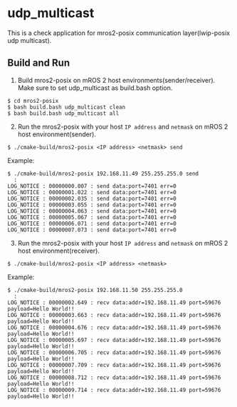 
# udp_multicast

This is a check application for mros2-posix communication layer(lwip-posix udp multicast).

## Build and Run

1. Build mros2-posix on mROS 2 host environments(sender/receiver). Make sure to set udp_multicast as build.bash option.

```
$ cd mros2-posix
$ bash build.bash udp_multicast clean
$ bash build.bash udp_multicast all
```

2. Run the mros2-posix with your host `IP address` and `netmask` on mROS 2 host environment(sender).

```
$ ./cmake-build/mros2-posix <IP address> <netmask> send
```

Example:

```
$ ./cmake-build/mros2-posix 192.168.11.49 255.255.255.0 send
  :
LOG_NOTICE : 00000000.007 : send data:port=7401 err=0
LOG_NOTICE : 00000001.022 : send data:port=7401 err=0
LOG_NOTICE : 00000002.035 : send data:port=7401 err=0
LOG_NOTICE : 00000003.055 : send data:port=7401 err=0
LOG_NOTICE : 00000004.063 : send data:port=7401 err=0
LOG_NOTICE : 00000005.067 : send data:port=7401 err=0
LOG_NOTICE : 00000006.071 : send data:port=7401 err=0
LOG_NOTICE : 00000007.073 : send data:port=7401 err=0
```

3. Run the mros2-posix with your host `IP address` and `netmask` on mROS 2 host environment(receiver).

```
$ ./cmake-build/mros2-posix <IP address> <netmask>
```

Example:

```
$ ./cmake-build/mros2-posix 192.168.11.50 255.255.255.0
  :
LOG_NOTICE : 00000002.649 : recv data:addr=192.168.11.49 port=59676 payload=Hello World!!
LOG_NOTICE : 00000003.663 : recv data:addr=192.168.11.49 port=59676 payload=Hello World!!
LOG_NOTICE : 00000004.676 : recv data:addr=192.168.11.49 port=59676 payload=Hello World!!
LOG_NOTICE : 00000005.697 : recv data:addr=192.168.11.49 port=59676 payload=Hello World!!
LOG_NOTICE : 00000006.705 : recv data:addr=192.168.11.49 port=59676 payload=Hello World!!
LOG_NOTICE : 00000007.709 : recv data:addr=192.168.11.49 port=59676 payload=Hello World!!
LOG_NOTICE : 00000008.712 : recv data:addr=192.168.11.49 port=59676 payload=Hello World!!
LOG_NOTICE : 00000009.714 : recv data:addr=192.168.11.49 port=59676 payload=Hello World!!
```
